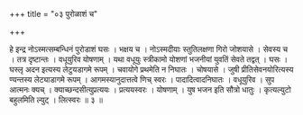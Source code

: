 +++
title = "०३ पुरोळाशं च"

+++

हे इन्द्र नोऽस्मत्सम्बन्धिनं पुरोडाशं घसः । भक्षय च । नोऽस्मदीयाः स्तुतिलक्षणा गिरो जोशयासे । सेवस्य च । तत्र दृष्टान्तः । वधूयुरिव योषणाम् । यथा वधूयुः स्त्रीकामो योशणां भजनीयां युवतिं सेवते तद्वत् । घसः । घस्लृ अदन इत्यस्य लेटुयडागमे रूपम् । चवायोगे प्रथमेति न निघातः । चोषयासे । जुषी प्रीतिसेवनयोरित्यस्य ण्यन्तस्य लेट्याडागमे रूपम् । आगमस्यानुदात्तत्वे णिच् स्वरः । पादादित्वादनिघातः । वधूयुरिव । सुप आत्मनः क्यच् । क्याच्छन्दसीत्युप्रत्ययः । प्रत्ययस्वरः । योषणाम् । युष भजन इति सौत्रो धातुः । कृत्यल्युटो बहुलमिति ल्युट् । लित्स्वरः ॥ ३ ॥